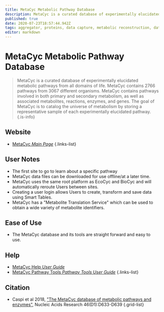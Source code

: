 ```yaml
---
title: MetaCyc Metabolic Pathway Database
description: MetaCyc is a curated database of experimentally elucidated metabolic pathways from all domains of life.
published: true
date: 2020-07-23T18:57:44.942Z
tags: aggregator, proteins, data capture, metabolic reconstruction, database, resource, metabolism, metabolics, browser, data visualization, data mapping, mapping, metabolic pathways, data export, curated, metabolomics, library
editor: markdown
---
```


# MetaCyc Metabolic Pathway Database

> MetaCyc is a curated database of experimentally elucidated metabolic pathways from all domains of life. MetaCyc contains 2766 pathways from 3067 different organisms.
MetaCyc contains pathways involved in both primary and secondary metabolism, as well as associated metabolites, reactions, enzymes, and genes. The goal of MetaCyc is to catalog the universe of metabolism by storing a representative sample of each experimentally elucidated pathway.
{.is-info}

## Website

- [MetaCyc *Main Page*](https://metacyc.org/)
{.links-list}

## User Notes

- The first site to go to learn about a specific pathway
- MetaCyc data files can be downloaded for use offline/at a later time.
- MetaCyc uses the same root platform as EcoCyc and BioCyc and will automatically reroute Users between sites.
- Creating a user login allows Users to create, transform and save data using Smart Tables. 
- MetaCyc has a "Metabolite Translation Service" which can be used to obtain a wide variety of metabolite identifiers. 

## Ease of Use

- The MetaCyc database and its tools are straight forward and easy to use. 

## Help

- [MetaCyc Help *User Guide*](https://metacyc.org/MetaCycUserGuide.shtml)
- [MetaCyc Pathway Tools *Pathway Tools User Guide*](https://metacyc.org/PToolsWebsiteHowto.shtml)
{.links-list}

## Citation

- Caspi et al 2018, ["The MetaCyc database of metabolic pathways and enzymes"](https://academic.oup.com/nar/article/46/D1/D633/4559117), Nucleic Acids Research 46(D1):D633-D639
{.grid-list}
